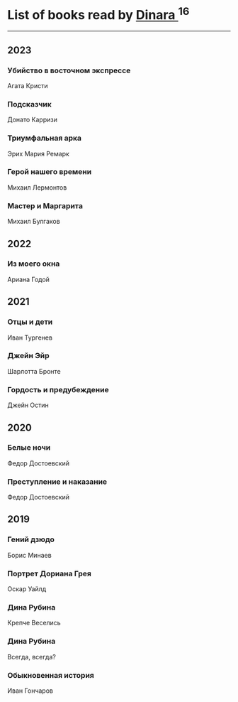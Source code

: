 # List of books read by [Dinara ](https://plus.google.com/u/0/107718177426132290975/)<sup>16</sup>
---

## 2023

### Убийство в восточном экспрессе
Агата Кристи


### Подсказчик
Донато Карризи


### Триумфальная арка
Эрих Мария Ремарк


### Герой нашего времени
Михаил Лермонтов


### Мастер и Маргарита
Михаил Булгаков



## 2022

### Из моего окна
Ариана Годой



## 2021

### Отцы и дети
Иван Тургенев


### Джейн Эйр
Шарлотта Бронте


### Гордость и предубеждение
Джейн Остин



## 2020

### Белые ночи
Федор Достоевский


### Преступление и наказание
Федор Достоевский



## 2019

### Гений дзюдо
Борис Минаев


### Портрет Дориана Грея
Оскар Уайлд


### Дина Рубина
Крепче Веселись


### Дина Рубина
Всегда, всегда?


### Обыкновенная история
Иван Гончаров



